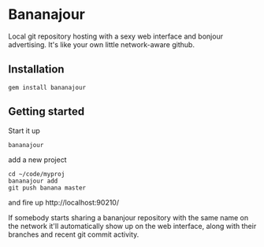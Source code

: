 # Bananajour

Local git repository hosting with a sexy web interface and bonjour advertising. It's like your own little network-aware github.

## Installation

    gem install bananajour

## Getting started

Start it up

    bananajour
    
add a new project

    cd ~/code/myproj
    bananajour add
    git push banana master

and fire up http://localhost:90210/

If somebody starts sharing a bananjour repository with the same name on the network it'll automatically show up on the web interface, along with their branches and recent git commit activity.


